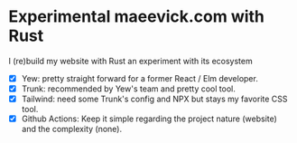 # Experimental maeevick.com with Rust

I (re)build my website with Rust an experiment with its ecosystem

- [x] Yew: pretty straight forward for a former React / Elm developer.
- [x] Trunk: recommended by Yew's team and pretty cool tool.
- [x] Tailwind: need some Trunk's config and NPX but stays my favorite CSS tool.
- [x] Github Actions: Keep it simple regarding the project nature (website) and the complexity (none).
